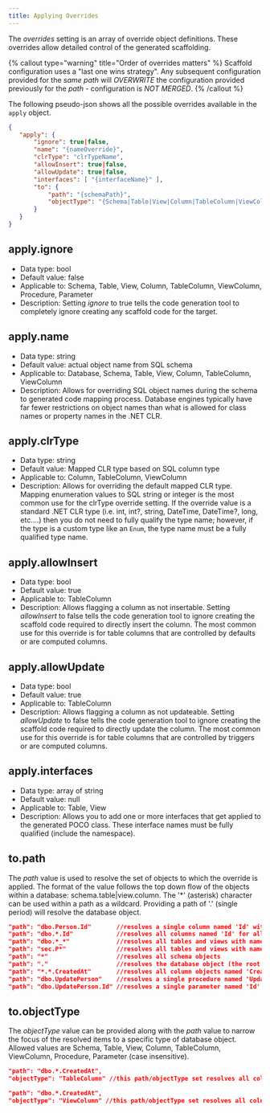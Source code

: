 ```yaml
---
title: Applying Overrides
---
```


The *overrides* setting is an array of override object definitions.  These overrides allow detailed control of the generated scaffolding.

{% callout type="warning" title="Order of overrides matters" %}
Scaffold configuration uses a "last one wins strategy".  Any subsequent configuration provided for the *same path* will *OVERWRITE* the configuration provided previously for the *path* - configuration is *NOT MERGED*.
{% /callout %}

The following pseudo-json shows all the possible overrides available in the ```apply``` object.

```json
{
   "apply": {
       "ignore": true|false,
       "name": "{nameOverride}",
       "clrType": "clrTypeName",
       "allowInsert": true|false,
       "allowUpdate": true|false,
       "interfaces": [ "{interfaceName}" ],
       "to": {
           "path": "{schemaPath}",
           "objectType": "{Schema|Table|View|Column|TableColumn|ViewColumn|Procedure|Parameter}"
       }
   } 
}
```

## apply.ignore
 * Data type: bool
 * Default value: false
 * Applicable to: Schema, Table, View, Column, TableColumn, ViewColumn, Procedure, Parameter
 * Description: Setting *ignore* to true tells the code generation tool to completely ignore creating any scaffold code for the target.

## apply.name
* Data type: string
* Default value: actual object name from SQL schema
* Applicable to: Database, Schema, Table, View, Column, TableColumn, ViewColumn
* Description: Allows for overriding SQL object names during the schema to generated code mapping process.  Database engines typically have far fewer restrictions on object names than what is allowed for class names or property names in the .NET CLR.

## apply.clrType
* Data type: string
* Default value: Mapped CLR type based on SQL column type
* Applicable to: Column, TableColumn, ViewColumn
* Description: Allows for overriding the default mapped CLR type.  Mapping enumeration values to SQL string or integer is the most common use for the clrType override setting.  If the override value is a standard .NET CLR type (i.e. int, int?, string, DateTime, DateTime?, long, etc....) then you do not need to fully qualify the type name; however, if the type is a custom type like an ```Enum```, the type name must be a fully qualified type name. 

## apply.allowInsert
* Data type: bool
* Default value: true
* Applicable to: TableColumn
* Description: Allows flagging a column as not insertable.  Setting *allowInsert* to false tells the code generation tool to ignore creating the scaffold code required to directly insert the column.  The most common use for this override is for table columns that are controlled by defaults or are computed columns.

## apply.allowUpdate
* Data type: bool
* Default value: true
* Applicable to: TableColumn
* Description: Allows flagging a column as not updateable.  Setting *allowUpdate* to false tells the code generation tool to ignore creating the scaffold code required to directly update the column.  The most common use for this override is for table columns that are controlled by triggers or are computed columns.

## apply.interfaces
* Data type: array of string
* Default value: null
* Applicable to: Table, View
* Description: Allows you to add one or more interfaces that get applied to the generated POCO class.  These interface names must be fully qualified (include the namespace).

## to.path
The *path* value is used to resolve the set of objects to which the override is applied.  The format of the value follows the top down flow of the objects within a database:
schema.table|view.column.  The '*' (asterisk) character can be used within a path as a wildcard.  Providing a path of '.' (single period) will resolve the database object.
```json
"path": "dbo.Person.Id"       //resolves a single column named 'Id' within the 'dbo.Person' table
"path": "dbo.*.Id"            //resolves all columns named 'Id' for all tables and views within the 'dbo' schema
"path": "dbo.*_*"             //resolves all tables and views with names containing a '_' (underscore) character within the dbo schema
"path": "sec.P*"              //resolves all tables and views with names starting with P within the sec schema
"path": "*"                   //resolves all schema objects
"path": "."                   //resolves the database object (the root object)
"path": "*.*.CreatedAt"       //resolves all column objects named 'CreatedAt' within all tables and views in all schemas
"path": "dbo.UpdatePerson"    //resolves a single procedure named 'UpdatePerson' within the 'dbo' schema.
"path": "dbo.UpdatePerson.Id" //resolves a single parameter named 'Id' within the 'dbo.UpdatePerson' procedure
```

## to.objectType
The *objectType* value can be provided along with the *path* value to narrow the focus of the resolved items to a specific type of database object.  Allowed values are Schema, Table, View, Column, TableColumn, ViewColumn, Procedure, Parameter (case insensitive).
```json
"path": "dbo.*.CreatedAt",
"objectType": "TableColumn" //this path/objectType set resolves all columns named 'CreatedAt' within all tables within the 'dbo' schema (this would NOT include any columns named 'CreatedAt' belonging to any view).
```

```json
"path": "dbo.*.CreatedAt",
"objectType": "ViewColumn" //this path/objectType set resolves all columns named 'CreatedAt' within all views within the 'dbo' schema (this would NOT include any columns named 'CreatedAt' belonging to any table).
```